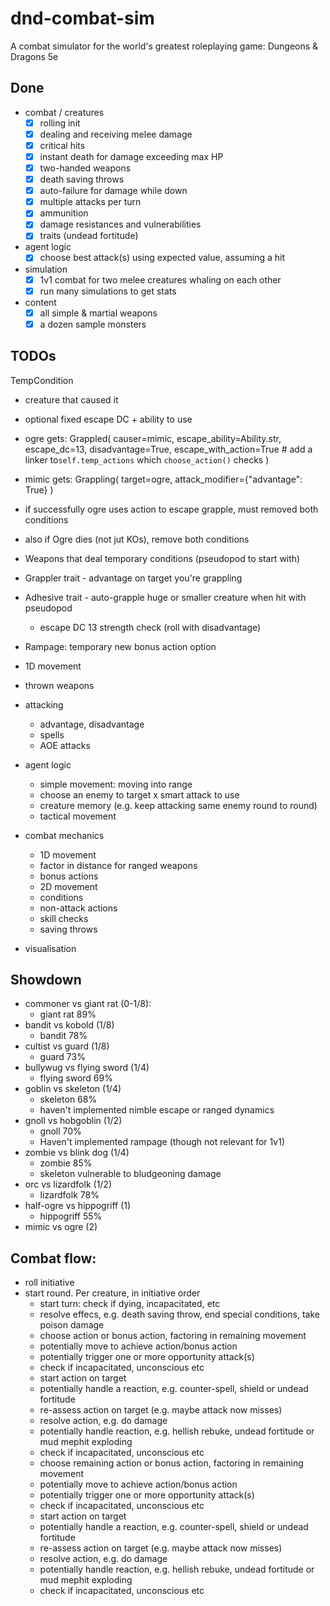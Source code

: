 # dnd-combat-sim

A combat simulator for the world's greatest roleplaying game: Dungeons & Dragons 5e

## Done

- combat / creatures
  - [x] rolling init
  - [x] dealing and receiving melee damage
  - [x] critical hits
  - [x] instant death for damage exceeding max HP
  - [x] two-handed weapons
  - [x] death saving throws
  - [x] auto-failure for damage while down
  - [x] multiple attacks per turn
  - [x] ammunition
  - [x] damage resistances and vulnerabilities
  - [x] traits (undead fortitude)
- agent logic
  - [x] choose best attack(s) using expected value, assuming a hit
- simulation
  - [x] 1v1 combat for two melee creatures whaling on each other
  - [x] run many simulations to get stats
- content
  - [x] all simple & martial weapons
  - [x] a dozen sample monsters

## TODOs
TempCondition
- creature that caused it
- optional fixed escape DC + ability to use
- ogre gets:
Grappled(
    causer=mimic,
    escape_ability=Ability.str,
    escape_dc=13,
    disadvantage=True,
    escape_with_action=True  # add a linker to`self.temp_actions` which `choose_action()` checks
)
- mimic gets:
Grappling(
    target=ogre,
    attack_modifier={"advantage": True}
)
- if successfully ogre uses action to escape grapple, must removed both conditions
- also if Ogre dies (not jut KOs), remove both conditions

- Weapons that deal temporary conditions (pseudopod to start with)
- Grappler trait - advantage on target you're grappling
- Adhesive trait - auto-grapple huge or smaller creature when hit with pseudopod
  - escape DC 13 strength check (roll with disadvantage) 
- Rampage: temporary new bonus action option
- 1D movement
- thrown weapons
- attacking
  - advantage, disadvantage
  - spells
  - AOE attacks
- agent logic
  - simple movement: moving into range
  - choose an enemy to target x smart attack to use
  - creature memory (e.g. keep attacking same enemy round to round)
  - tactical movement
- combat mechanics
  - 1D movement
  - factor in distance for ranged weapons
  - bonus actions
  - 2D movement
  - conditions
  - non-attack actions
  - skill checks
  - saving throws
- visualisation

## Showdown

- commoner vs giant rat (0-1/8):
  - giant rat 89%
- bandit vs kobold (1/8)
  - bandit 78%
- cultist vs guard (1/8)
  - guard 73%
- bullywug vs flying sword (1/4)
  - flying sword 69%
- goblin vs skeleton (1/4)
  - skeleton 68%
  - haven't implemented nimble escape or ranged dynamics
- gnoll vs hobgoblin (1/2)
  - gnoll 70%
  - Haven't implemented rampage (though not relevant for 1v1)
- zombie vs blink dog (1/4)
  - zombie 85%
  - skeleton vulnerable to bludgeoning damage
- orc vs lizardfolk (1/2)
  - lizardfolk 78%
- half-ogre vs hippogriff (1)
  - hippogriff 55%
- mimic vs ogre (2)

## Combat flow:

- roll initiative
- start round. Per creature, in initiative order
  - start turn: check if dying, incapacitated, etc
  - resolve effecs, e.g. death saving throw, end special conditions, take poison damage
  - choose action or bonus action, factoring in remaining movement
  - potentially move to achieve action/bonus action
  - potentially trigger one or more opportunity attack(s)
  - check if incapacitated, unconscious etc
  - start action on target
  - potentially handle a reaction, e.g. counter-spell, shield or undead fortitude
  - re-assess action on target (e.g. maybe attack now misses)
  - resolve action, e.g. do damage
  - potentially handle reaction, e.g. hellish rebuke, undead fortitude or mud mephit exploding
  - check if incapacitated, unconscious etc
  - choose remaining action or bonus action, factoring in remaining movement
  - potentially move to achieve action/bonus action
  - potentially trigger one or more opportunity attack(s)
  - check if incapacitated, unconscious etc
  - start action on target
  - potentially handle a reaction, e.g. counter-spell, shield or undead fortitude
  - re-assess action on target (e.g. maybe attack now misses)
  - resolve action, e.g. do damage
  - potentially handle reaction, e.g. hellish rebuke, undead fortitude or mud mephit exploding
  - check if incapacitated, unconscious etc
